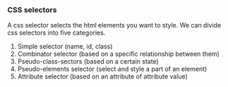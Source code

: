 ### CSS selectors
A css selector selects the html elements you want to style.
We can divide css selectors into five categories.
1. Simple selector (name, id, class)
2. Combinator selector (based on a specific relationship between them)
3. Pseudo-class-sectors (based on a certain state)
4. Pseudo-elements selector (select and style a part of an element)
5. Attribute selector (based on an attribute of attribute value)